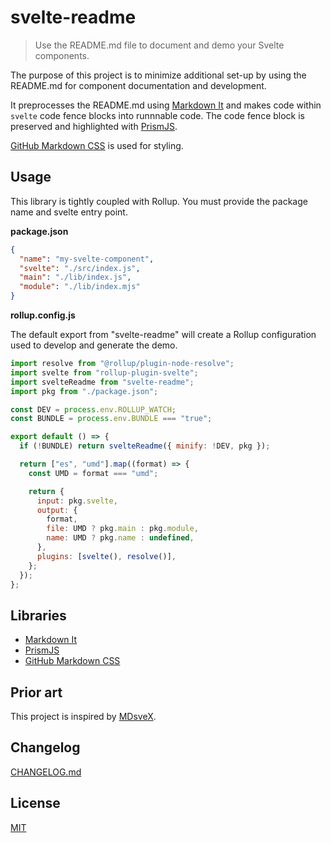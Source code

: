 # svelte-readme

> Use the README.md file to document and demo your Svelte components.

The purpose of this project is to minimize additional set-up by using the README.md for component documentation and development.

It preprocesses the README.md using [Markdown It](https://github.com/markdown-it/markdown-it) and makes code within `svelte` code fence blocks into runnnable code. The code fence block is preserved and highlighted with [PrismJS](https://github.com/PrismJS/prism).

[GitHub Markdown CSS](https://github.com/sindresorhus/github-markdown-css) is used for styling.

## Usage

This library is tightly coupled with Rollup. You must provide the package name and svelte entry point.

**package.json**

```json
{
  "name": "my-svelte-component",
  "svelte": "./src/index.js",
  "main": "./lib/index.js",
  "module": "./lib/index.mjs"
}
```

**rollup.config.js**

The default export from "svelte-readme" will create a Rollup configuration used to develop and generate the demo.

```js
import resolve from "@rollup/plugin-node-resolve";
import svelte from "rollup-plugin-svelte";
import svelteReadme from "svelte-readme";
import pkg from "./package.json";

const DEV = process.env.ROLLUP_WATCH;
const BUNDLE = process.env.BUNDLE === "true";

export default () => {
  if (!BUNDLE) return svelteReadme({ minify: !DEV, pkg });

  return ["es", "umd"].map((format) => {
    const UMD = format === "umd";

    return {
      input: pkg.svelte,
      output: {
        format,
        file: UMD ? pkg.main : pkg.module,
        name: UMD ? pkg.name : undefined,
      },
      plugins: [svelte(), resolve()],
    };
  });
};
```


## Libraries

- [Markdown It](https://github.com/markdown-it/markdown-it)
- [PrismJS](https://github.com/PrismJS/prism)
- [GitHub Markdown CSS](https://github.com/sindresorhus/github-markdown-css)

## Prior art

This project is inspired by [MDsveX](https://github.com/pngwn/mdsvex).

## Changelog

[CHANGELOG.md](CHANGELOG.md)

## License

[MIT](LICENSE)
